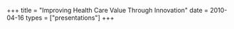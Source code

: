 +++
title = "Improving Health Care Value Through Innovation"
date = 2010-04-16
types = ["presentations"]
+++
